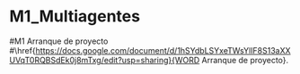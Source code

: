 # M1_Multiagentes

#M1 Arranque de proyecto
#\href{https://docs.google.com/document/d/1hSYdbLSYxeTWsYlIF8S13aXXUVqT0RQBSdEk0j8mTxg/edit?usp=sharing}{WORD Arranque de proyecto}.
